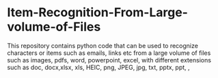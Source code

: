 # Item-Recognition-From-Large-volume-of-Files
This repository contains python code that can be used to recognize characters or items such as emails, links etc from a large volume of files such as images, pdfs, word, powerpoint, excel, with different extensions such as doc, docx,xlsx, xls, HEIC, png, JPEG, jpg, txt, pptx, ppt, , 
